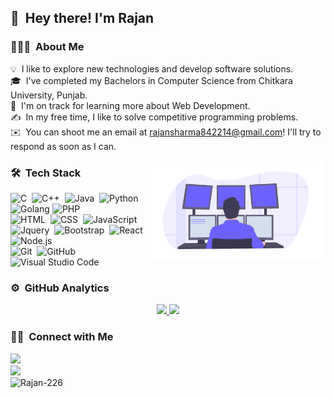 ## 👋 &nbsp;Hey there! I'm Rajan
### 👨🏻‍💻 &nbsp;About Me
💡 &nbsp;I like to explore new technologies and develop software solutions.\
🎓 &nbsp;I've completed my Bachelors in Computer Science from Chitkara University, Punjab.\
🌱 &nbsp;I'm on track for learning more about Web Development.\
✍️ &nbsp;In my free time, I like to solve competitive programming problems.\
✉️ &nbsp;You can shoot me an email at rajansharma842214@gmail.com! I'll try to respond as soon as I can.

<img height="160em" align="right" src="https://github.com/Rajan-226/Rajan-226/blob/main/Programmer.png">

### 🛠 &nbsp;Tech Stack

![C](https://img.shields.io/badge/-C-333333?style=flat&logo=C&logoColor=#A8B9CC)
&nbsp;![C++](https://img.shields.io/badge/-C++-333333?style=flat&logo=C%2B%2B&logoColor=00599C)&nbsp;
![Java](https://img.shields.io/badge/-Java-333333?style=flat&logo=Java&logoColor=FFA518)&nbsp;
![Python](https://img.shields.io/badge/-Python-333333?style=flat&logo=python&logoColor=#3776AB)
![Golang](https://img.shields.io/badge/-Golang-333333?style=flat&logo=go&logoColor=00ADD8)
![PHP](https://img.shields.io/badge/-PHP-333333?style=flat&logo=PHP&logoColor=8993be)\
![HTML](https://img.shields.io/badge/-HTML-333333?style=flat&logo=HTML5)&nbsp;
![CSS](https://img.shields.io/badge/-CSS-333333?style=flat&logo=CSS3&logoColor=1572B6)&nbsp;
![JavaScript](https://img.shields.io/badge/-JavaScript-333333?style=flat&logo=javascript)&nbsp;
![Jquery](https://img.shields.io/badge/-Jquery-333333?style=flat&logo=Jquery&logoColor=0769ad)&nbsp;
![Bootstrap](https://img.shields.io/badge/-Bootstrap-333333?style=flat&logo=bootstrap&logoColor=563D7C)&nbsp;
![React](https://img.shields.io/badge/-React-333333?style=flat&logo=React&logoColor=light-blue)&nbsp;
![Node.js](https://img.shields.io/badge/-Node.js-333333?style=flat&logo=node.js)\
![Git](https://img.shields.io/badge/-Git-333333?style=flat&logo=git)&nbsp;
![GitHub](https://img.shields.io/badge/-GitHub-333333?style=flat&logo=github)&nbsp;
![Visual Studio Code](https://img.shields.io/badge/-Visual%20Studio%20Code-333333?style=flat&logo=visual-studio-code&logoColor=007ACC)&nbsp;

### ⚙️ &nbsp;GitHub Analytics

<p align="center">
<a href="https://github.com/Rajan-226">
  <img height="160em" src="https://github-readme-stats-eight-theta.vercel.app/api?username=Rajan-226&show_icons=true&theme=vue-dark&include_all_commits=true&count_private=true" />
<img height="160em" src="https://github-readme-stats-eight-theta.vercel.app/api/top-langs/?username=Rajan-226&layout=compact&exclude_lang=java+r&theme=vue-dark" />
</a>
</p>

### 🤝🏻 &nbsp;Connect with Me

<p>
<a href="https://www.linkedin.com/in/rajan226/"><img src="https://img.shields.io/badge/-Rajan%20Sharma-0077B5?style=flat-square&logo=Linkedin&logoColor=white"/></a><br>
<a href="mailto:rajansharma842214@gmail.com"><img src="https://img.shields.io/badge/-rajansharma842214@gmail.com-D14836?style=flat-square&logo=Gmail&logoColor=white"/></a><br>
<img src="https://komarev.com/ghpvc/?username=Rajan-226&label=Profile%20views&color=0e75b6&style=flat" alt="Rajan-226" /> 
</p>

